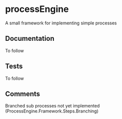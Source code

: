 # processEngine
A small framework for implementing simple processes

## Documentation 
To follow

## Tests
To follow

## Comments
Branched sub processes not yet implemented (ProcessEngine.Framework.Steps.Branching)
